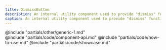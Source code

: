 ```yaml
---
title: DismissButton
description: An internal utility component used to provide "dismiss" functionality in other components.
caption: An internal utility component used to provide "dismiss" functionality in other components.
---
```


<section data-tab="Other">
  @include "partials/other/generic-1.md"
</section>

<section data-tab="Code">
  @include "partials/code/component-api.md"
  @include "partials/code/how-to-use.md"
  @include "partials/code/showcase.md"
</section>

